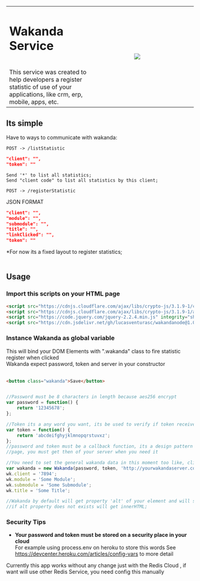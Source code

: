 <table width="100%" cellspacing="0" cellpadding="0" style="border:none">
<tr>
<td width="50%" valign="top">
<h1>Wakanda Service</h1><br>
This service was created to help developers a register statistic of use of your applications, like crm, erp, mobile, apps, etc.
<td>

<td><img src="https://images5.alphacoders.com/606/606490.jpg"/></td>
</tr>
</table>

<h2> Its simple </h2>

Have to ways to communicate with wakanda:<br>

```POST -> /listStatistic```<br>
```json
"client": "",
"token": ""
```

```Send '*' to list all statistics;```<br>
```Send "client code" to list all statistics by this client;```<br>

```POST -> /registerStatistic```<br>

JSON FORMAT
```json
"client": "",
"module": "",
"submodule": "",
"title": "",
"linkClicked": "",
"token": ""
```
*For now its a fixed layout to register statistics;<br>
<br>
<h2> Usage </h2>
<h3>Import this scripts on your HTML page</h3>

```html
<script src="https://cdnjs.cloudflare.com/ajax/libs/crypto-js/3.1.9-1/crypto-js.js"></script><br>
<script src="https://cdnjs.cloudflare.com/ajax/libs/crypto-js/3.1.9-1/aes.js"></script><br>
<script src="https://code.jquery.com/jquery-2.2.4.min.js" integrity="sha256-BbhdlvQf/xTY9gja0Dq3HiwQF8LaCRTXxZKRutelT44=" crossorigin="anonymous"></script><br>
<script src="https://cdn.jsdelivr.net/gh/lucasventurasc/wakandanode@1.0/webapi/wakanda.js"></script><br>
```
<h3> Instance Wakanda as global variable</h3>
This will bind your DOM Elements with ".wakanda" class to fire statistic register when clicked<br>
Wakanda expect password, token and server in your constructor<br><br>

```html
<button class="wakanda">Save</button>
```

```javascript

//Password must be 8 characters in length because aes256 encrypt
var password = function() {
    return '12345678';
};

//Token its a any word you want, its be used to verify if token received was valid to server
var token = function() {
    return 'abcdeifghyjklmnopqrstuvxz';
};
//password and token must be a callback function, its a design pattern to prevent you from cache the password and token on your
//page, you must get then of your server when you need it

//You need to set the general wakanda data in this moment too like, client, module, submodule and title;
var wakanda = new Wakanda(password, token, 'http://yourwakandaserver.com'); //Server URL to call
wk.client = '7894';
wk.module = 'Some Module';
wk.submodule = 'Some Submodule';
wk.title = 'Some Title';

//Wakanda by default will get property 'alt' of your element and will set as the linkClicked property, 
//if alt property does not exists will get innerHTML;
```

<h3>Security Tips</h3>

* **Your password and token must be stored on a security place in your cloud**<br>
For example using process.env on heroku to store this words
See https://devcenter.heroku.com/articles/config-vars to more detail

Currently this app works without any change just with the Redis Cloud , if want will use other Redis Service, you need config this manually
